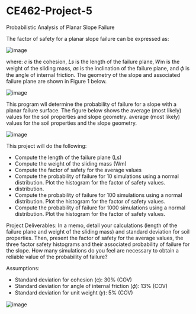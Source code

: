 # CE462-Project-5
Probabilistic Analysis of Planar Slope Failure

The factor of safety for a planar slope failure can be expressed as:

![image](https://github.com/JessikaSolleder/CE462-Project-5/assets/156147848/8950938e-b493-4f7f-ac0b-6e261ec89657)

where: 𝑐 is the cohesion, 𝐿𝑠 is the length of the failure plane, 𝑊m is the weight of the
sliding mass, 𝛼𝑠 is the inclination of the failure plane, and 𝜙 is the angle of internal
friction. The geometry of the slope and associated failure plane are shown in Figure 1
below.

![image](https://github.com/JessikaSolleder/CE462-Project-5/assets/156147848/f602d938-de3e-4099-809f-ba68757197e6)

This program wll determine the probability of failure for a slope with a planar failure surface.
The figure below shows the average (most likely) values for the soil properties and slope geometry.
average (most likely) values for the soil properties and the slope geometry.

![image](https://github.com/JessikaSolleder/CE462-Project-5/assets/156147848/aac787e8-964a-4b0b-b3c1-632ebfd612b5)

This project will do the following:
- Compute the length of the failure plane (Ls)
- Compute the weight of the sliding mass (Wm)
- Compute the factor of safety for the average values
- Compute the probability of failure for 10 simulations using a normal distribution. Plot the histogram for the factor of safety values.
- distribution. 
- Compute the probability of failure for 100 simulations using a normal distribution. Plot the histogram for the factor of safety values.
- Compute the probability of failure for 1000 simulations using a normal distribution. Plot the histogram for the factor of safety values.

Project Deliverables:
In a memo, detail your calculations (length of the failure plane and weight of the sliding
mass) and standard deviation for soil properties. Then, present the factor of safety for
the average values, the three factor safety histograms and their associated probability
of failure for the slope. How many simulations do you feel are necessary to obtain a
reliable value of the probability of failure?

Assumptions:
- Standard deviation for cohesion (c): 30% (COV)
- Standard deviation for angle of internal friction (𝜙): 13% (COV)
- Standard deviation for unit weight (𝛾): 5% (COV)

![image](https://github.com/JessikaSolleder/CE462-Project-5/assets/156147848/c40a9ed7-c669-4458-a592-467c47723715)

